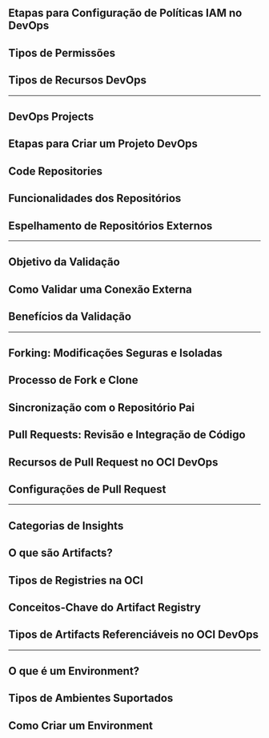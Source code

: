 ## Etapas para Configuração de Políticas IAM no DevOps
## Tipos de Permissões
## Tipos de Recursos DevOps

---

## DevOps Projects
## Etapas para Criar um Projeto DevOps
## Code Repositories
## Funcionalidades dos Repositórios
## Espelhamento de Repositórios Externos

---

## Objetivo da Validação
## Como Validar uma Conexão Externa
## Benefícios da Validação

--- 

## Forking: Modificações Seguras e Isoladas
## Processo de Fork e Clone
## Sincronização com o Repositório Pai
## Pull Requests: Revisão e Integração de Código
## Recursos de Pull Request no OCI DevOps
## Configurações de Pull Request

--- 

## Categorias de Insights
## O que são Artifacts?
## Tipos de Registries na OCI
## Conceitos-Chave do Artifact Registry
## Tipos de Artifacts Referenciáveis no OCI DevOps

--- 

## O que é um Environment?
## Tipos de Ambientes Suportados
## Como Criar um Environment



